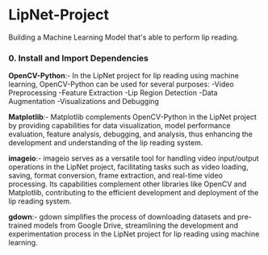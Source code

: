 # LipNet-Project
Building a Machine Learning Model that's able to perform lip reading.

<h3>0. Install and Import Dependencies</h3>

**OpenCV-Python**:- 
  In the LipNet project for lip reading using machine learning, OpenCV-Python can be used for several purposes:
  -Video Preprocessing
  -Feature Extraction
  -Lip Region Detection
  -Data Augmentation
  -Visualizations and Debugging

**Matplotlib**:-   Matplotlib complements OpenCV-Python in the LipNet project by providing capabilities for data visualization, model performance evaluation, feature analysis, debugging, and analysis, thus enhancing the development and understanding of the lip reading system.

**imageio**:- imageio serves as a versatile tool for handling video input/output operations in the LipNet project, facilitating tasks such as video loading, saving, format conversion, frame extraction, and real-time video processing. Its capabilities complement other libraries like OpenCV and Matplotlib, contributing to the efficient development and deployment of the lip reading system.

**gdown**:-  gdown simplifies the process of downloading datasets and pre-trained models from Google Drive, streamlining the development and experimentation process in the LipNet project for lip reading using machine learning.


